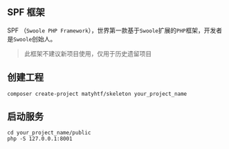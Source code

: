 SPF 框架
----
SPF （`Swoole PHP Framework`），世界第一款基于`Swoole`扩展的`PHP`框架，开发者是`Swoole`创始人。

> 此框架不建议新项目使用，仅用于历史遗留项目

创建工程
----
```
composer create-project matyhtf/skeleton your_project_name
```

启动服务
----
```shell
cd your_project_name/public
php -S 127.0.0.1:8001
```
